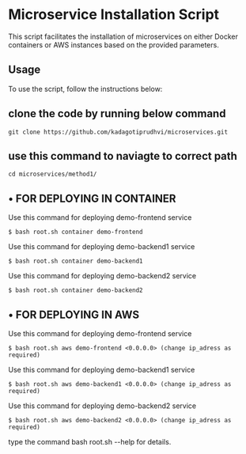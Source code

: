 # Microservice Installation Script <br>

This script facilitates the installation of microservices on either Docker containers or AWS instances based on the provided parameters.

## Usage
To use the script, follow the instructions below: <br>

## clone the code by running below command
```
git clone https://github.com/kadagotiprudhvi/microservices.git
```
## use this command to naviagte to correct path
```
cd microservices/method1/
```

## • FOR DEPLOYING IN CONTAINER <br>

Use this command for deploying demo-frontend service <br>
  ```
  $ bash root.sh container demo-frontend
```

Use this command for deploying demo-backend1 service <br>
  ```
$ bash root.sh container demo-backend1
```

Use this command for deploying demo-backend2 service <br>
  ```
$ bash root.sh container demo-backend2
```

## • FOR DEPLOYING IN AWS <br>
 
Use this command for deploying demo-frontend service <br>
  ```
  $ bash root.sh aws demo-frontend <0.0.0.0> (change ip_adress as required)
```

Use this command for deploying demo-backend1 service    
  ```
  $ bash root.sh aws demo-backend1 <0.0.0.0> (change ip_adress as required)
```

Use this command for deploying demo-backend2 service    
  ```
  $ bash root.sh aws demo-backend2 <0.0.0.0> (change ip_adress as required)
```

type the command bash root.sh --help for details.

